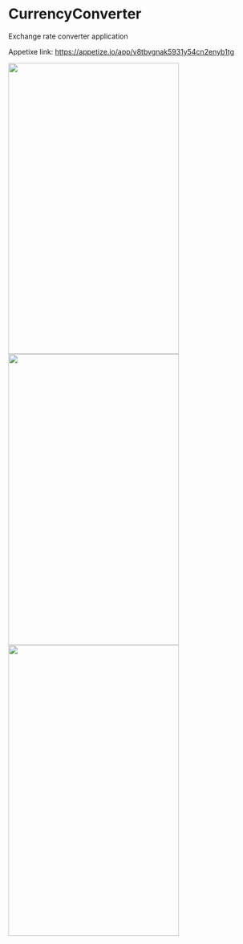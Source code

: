 # CurrencyConverter
Exchange rate converter application

Appetixe link: https://appetize.io/app/v8tbvgnak5931y54cn2enyb1tg



<img src="https://user-images.githubusercontent.com/47243793/160031355-c1329228-694b-4ee6-bf21-d8353399a773.png" height="580px" width="340px">   <img src="https://user-images.githubusercontent.com/47243793/160031422-a587b0cc-64dc-47d5-b334-be5cb2420e81.png" height="580px" width="340px">    <img src="https://user-images.githubusercontent.com/47243793/160031477-5d21676e-3cef-45b1-a149-0e84fbba8be5.png" height="580px" width="340px">

